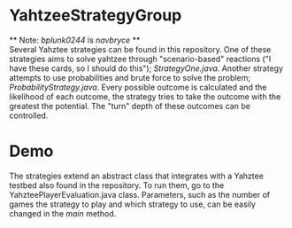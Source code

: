 # YahtzeeStrategyGroup
** Note: _bplunk0244_ is _navbryce_ **  
Several Yahztee strategies can be found in this repository. One of these strategies aims to solve yahtzee through "scenario-based" reactions ("I have these cards, so I should do this"); *StrategyOne.java*. Another strategy attempts to use probabilities and brute force to solve the problem; *ProbabilityStrategy.java*. Every possible outcome is calculated and the likelihood of each outcome, the strategy tries to take the outcome with the greatest the potential. The "turn" depth of these outcomes can be controlled.

# Demo
The strategies extend an abstract class that integrates with a Yahztee testbed also found in the repository. To run them, go to the YahzteePlayerEvaluation.java class. Parameters, such as the number of games the strategy to play and which strategy to use, can be easily changed in the *main* method.
